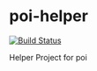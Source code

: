 # poi-helper

[![Build Status](https://travis-ci.org/anthunt/poi-helper.svg?branch=master)](https://travis-ci.org/anthunt/poi-helper)

Helper Project for poi
